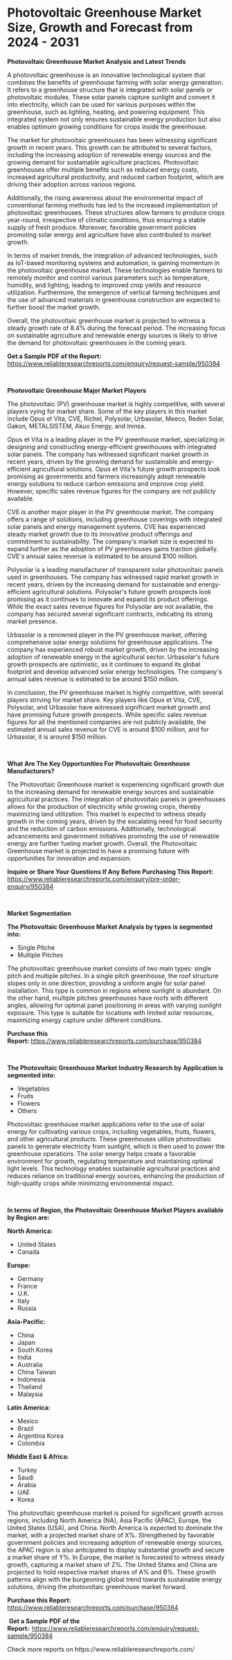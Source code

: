 <p><h1>Photovoltaic Greenhouse Market Size, Growth and Forecast from 2024 - 2031</h1></p><p><strong>Photovoltaic Greenhouse Market Analysis and Latest Trends</strong></p>
<p><p>A photovoltaic greenhouse is an innovative technological system that combines the benefits of greenhouse farming with solar energy generation. It refers to a greenhouse structure that is integrated with solar panels or photovoltaic modules. These solar panels capture sunlight and convert it into electricity, which can be used for various purposes within the greenhouse, such as lighting, heating, and powering equipment. This integrated system not only ensures sustainable energy production but also enables optimum growing conditions for crops inside the greenhouse.</p><p>The market for photovoltaic greenhouses has been witnessing significant growth in recent years. This growth can be attributed to several factors, including the increasing adoption of renewable energy sources and the growing demand for sustainable agriculture practices. Photovoltaic greenhouses offer multiple benefits such as reduced energy costs, increased agricultural productivity, and reduced carbon footprint, which are driving their adoption across various regions.</p><p>Additionally, the rising awareness about the environmental impact of conventional farming methods has led to the increased implementation of photovoltaic greenhouses. These structures allow farmers to produce crops year-round, irrespective of climatic conditions, thus ensuring a stable supply of fresh produce. Moreover, favorable government policies promoting solar energy and agriculture have also contributed to market growth.</p><p>In terms of market trends, the integration of advanced technologies, such as IoT-based monitoring systems and automation, is gaining momentum in the photovoltaic greenhouse market. These technologies enable farmers to remotely monitor and control various parameters such as temperature, humidity, and lighting, leading to improved crop yields and resource utilization. Furthermore, the emergence of vertical farming techniques and the use of advanced materials in greenhouse construction are expected to further boost the market growth.</p><p>Overall, the photovoltaic greenhouse market is projected to witness a steady growth rate of 8.4% during the forecast period. The increasing focus on sustainable agriculture and renewable energy sources is likely to drive the demand for photovoltaic greenhouses in the coming years.</p></p>
<p><strong>Get a Sample PDF of the Report:&nbsp;</strong> <a href="https://www.reliableresearchreports.com/enquiry/request-sample/950384">https://www.reliableresearchreports.com/enquiry/request-sample/950384</a></p>
<p>&nbsp;</p>
<p><strong>Photovoltaic Greenhouse Major Market Players</strong></p>
<p><p>The photovoltaic (PV) greenhouse market is highly competitive, with several players vying for market share. Some of the key players in this market include Opus et Vita, CVE, Richel, Polysolar, Urbasolar, Meeco, Reden Solar, Gakon, METALSISTEM, Akuo Energy, and Ininsa.</p><p>Opus et Vita is a leading player in the PV greenhouse market, specializing in designing and constructing energy-efficient greenhouses with integrated solar panels. The company has witnessed significant market growth in recent years, driven by the growing demand for sustainable and energy-efficient agricultural solutions. Opus et Vita's future growth prospects look promising as governments and farmers increasingly adopt renewable energy solutions to reduce carbon emissions and improve crop yield. However, specific sales revenue figures for the company are not publicly available.</p><p>CVE is another major player in the PV greenhouse market. The company offers a range of solutions, including greenhouse coverings with integrated solar panels and energy management systems. CVE has experienced steady market growth due to its innovative product offerings and commitment to sustainability. The company's market size is expected to expand further as the adoption of PV greenhouses gains traction globally. CVE's annual sales revenue is estimated to be around $100 million.</p><p>Polysolar is a leading manufacturer of transparent solar photovoltaic panels used in greenhouses. The company has witnessed rapid market growth in recent years, driven by the increasing demand for sustainable and energy-efficient agricultural solutions. Polysolar's future growth prospects look promising as it continues to innovate and expand its product offerings. While the exact sales revenue figures for Polysolar are not available, the company has secured several significant contracts, indicating its strong market presence.</p><p>Urbasolar is a renowned player in the PV greenhouse market, offering comprehensive solar energy solutions for greenhouse applications. The company has experienced robust market growth, driven by the increasing adoption of renewable energy in the agricultural sector. Urbasolar's future growth prospects are optimistic, as it continues to expand its global footprint and develop advanced solar energy technologies. The company's annual sales revenue is estimated to be around $150 million.</p><p>In conclusion, the PV greenhouse market is highly competitive, with several players striving for market share. Key players like Opus et Vita, CVE, Polysolar, and Urbasolar have witnessed significant market growth and have promising future growth prospects. While specific sales revenue figures for all the mentioned companies are not publicly available, the estimated annual sales revenue for CVE is around $100 million, and for Urbasolar, it is around $150 million.</p></p>
<p>&nbsp;</p>
<p><strong>What Are The Key Opportunities For Photovoltaic Greenhouse Manufacturers?</strong></p>
<p><p>The Photovoltaic Greenhouse market is experiencing significant growth due to the increasing demand for renewable energy sources and sustainable agricultural practices. The integration of photovoltaic panels in greenhouses allows for the production of electricity while growing crops, thereby maximizing land utilization. This market is expected to witness steady growth in the coming years, driven by the escalating need for food security and the reduction of carbon emissions. Additionally, technological advancements and government initiatives promoting the use of renewable energy are further fueling market growth. Overall, the Photovoltaic Greenhouse market is projected to have a promising future with opportunities for innovation and expansion.</p></p>
<p><strong>Inquire or Share Your Questions If Any Before Purchasing This Report:</strong> <a href="https://www.reliableresearchreports.com/enquiry/pre-order-enquiry/950384">https://www.reliableresearchreports.com/enquiry/pre-order-enquiry/950384</a></p>
<p>&nbsp;</p>
<p><strong>Market Segmentation</strong></p>
<p><strong>The Photovoltaic Greenhouse Market Analysis by types is segmented into:</strong></p>
<p><ul><li>Single Pitche</li><li>Multiple Pitches</li></ul></p>
<p><p>The photovoltaic greenhouse market consists of two main types: single pitch and multiple pitches. In a single pitch greenhouse, the roof structure slopes only in one direction, providing a uniform angle for solar panel installation. This type is common in regions where sunlight is abundant. On the other hand, multiple pitches greenhouses have roofs with different angles, allowing for optimal panel positioning in areas with varying sunlight exposure. This type is suitable for locations with limited solar resources, maximizing energy capture under different conditions.</p></p>
<p><strong>Purchase this Report:&nbsp;</strong><a href="https://www.reliableresearchreports.com/purchase/950384">https://www.reliableresearchreports.com/purchase/950384</a></p>
<p>&nbsp;</p>
<p><strong>The Photovoltaic Greenhouse Market Industry Research by Application is segmented into:</strong></p>
<p><ul><li>Vegetables</li><li>Fruits</li><li>Flowers</li><li>Others</li></ul></p>
<p><p>Photovoltaic greenhouse market applications refer to the use of solar energy for cultivating various crops, including vegetables, fruits, flowers, and other agricultural products. These greenhouses utilize photovoltaic panels to generate electricity from sunlight, which is then used to power the greenhouse operations. The solar energy helps create a favorable environment for growth, regulating temperature and maintaining optimal light levels. This technology enables sustainable agricultural practices and reduces reliance on traditional energy sources, enhancing the production of high-quality crops while minimizing environmental impact.</p></p>
<p>&nbsp;</p>
<p><strong>In terms of Region, the Photovoltaic Greenhouse Market Players available by Region are:</strong></p>
<p>
    <p> <strong> North America: </strong>
        <ul>
            <li>United States</li>
            <li>Canada</li>
        </ul>
        </p> 
    <p> <strong> Europe: </strong>
        <ul>
            <li>Germany</li>
            <li>France</li>
            <li>U.K.</li>
            <li>Italy</li>
            <li>Russia</li>
        </ul>
        </p> 
    <p> <strong> Asia-Pacific: </strong>
        <ul>
            <li>China</li>
            <li>Japan</li>
            <li>South Korea</li>
            <li>India</li>
            <li>Australia</li>
            <li>China Taiwan</li>
            <li>Indonesia</li>
            <li>Thailand</li>
            <li>Malaysia</li>
        </ul>
        </p> 
    <p> <strong> Latin America: </strong>
        <ul>
            <li>Mexico</li>
            <li>Brazil</li>
            <li>Argentina Korea</li>
            <li>Colombia</li>
        </ul>
        </p> 
    <p> <strong> Middle East & Africa: </strong>
        <ul>
            <li>Turkey</li>
            <li>Saudi</li>
            <li>Arabia</li>
            <li>UAE</li>
            <li>Korea</li>
        </ul>
    </p>
    </p>
<p><p>The photovoltaic greenhouse market is poised for significant growth across regions, including North America (NA), Asia Pacific (APAC), Europe, the United States (USA), and China. North America is expected to dominate the market, with a projected market share of X%. Strengthened by favorable government policies and increasing adoption of renewable energy sources, the APAC region is also anticipated to display substantial growth and secure a market share of Y%. In Europe, the market is forecasted to witness steady growth, capturing a market share of Z%. The United States and China are projected to hold respective market shares of A% and B%. These growth patterns align with the burgeoning global trend towards sustainable energy solutions, driving the photovoltaic greenhouse market forward.</p></p>
<p><strong>Purchase this Report: </strong><a href="https://www.reliableresearchreports.com/purchase/950384">https://www.reliableresearchreports.com/purchase/950384</a></p>
<p>&nbsp;<strong>Get a Sample PDF of the Report:&nbsp;&nbsp;</strong><a href="https://www.reliableresearchreports.com/enquiry/request-sample/950384">https://www.reliableresearchreports.com/enquiry/request-sample/950384</a></p>
<p><strong></strong></p>
<p>Check more reports on https://www.reliableresearchreports.com/</p>